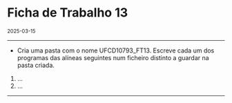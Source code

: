 <h1>Ficha de Trabalho 13</h1>
<small>2025-03-15</small>
<br>

<hr>
<ul>
<li> Cria uma pasta com o nome UFCD10793_FT13. Escreve cada um dos programas das alíneas seguintes num ficheiro distinto a guardar na pasta criada.
</li>

</ul>

<ol>
<li> 
    ...
</li>

<li> 
    ...
</li>

</ol>

<hr>
